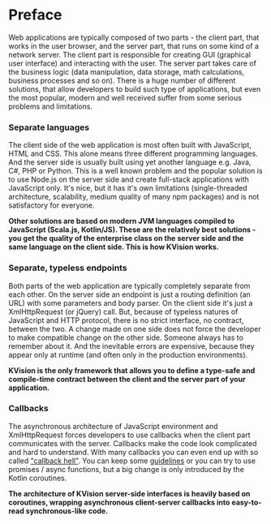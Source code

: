 # Preface

Web applications are typically composed of two parts - the client part, that works in the user browser, and the server part, that runs on some kind of a network server. The client part is responsible for creating GUI \(graphical user interface\) and interacting with the user. The server part takes care of the business logic \(data manipulation, data storage, math calculations, business processes and so on\). There is a huge number of different solutions, that allow developers to build such type of applications, but even the most popular, modern and well received suffer from some serious problems and limitations.

### Separate languages

The client side of the web application is most often built with JavaScript, HTML and CSS. This alone means three different programming languages. And the server side is usually built using yet another language e.g. Java, C\#, PHP or Python. This is a well known problem and the popular solution is to use Node.js on the server side and create full-stack applications with JavaScript only. It's nice, but it has it's own limitations \(single-threaded architecture, scalability, medium quality of many npm packages\) and is not satisfactory for everyone.

**Other solutions are based on modern JVM languages compiled to JavaScript \(Scala.js, Kotlin/JS\). These are the relatively best solutions - you get the quality of the enterprise class on the server side and the same language on the client side. This is how KVision works.**

### Separate, typeless endpoints

Both parts of the web application are typically completely separate from each other. On the server side an endpoint is just a routing definition \(an URL\) with some parameters and body parser. On the client side it's just a XmlHttpRequest \(or jQuery\) call. But, because of typeless natures of JavaScript and HTTP protocol, there is no strict interface, no contract, between the two. A change made on one side does not force the developer to make compatible change on the other side. Someone always has to remember about it. And the inevitable errors are expensive, because they appear only at runtime \(and often only in the production environments\).

**KVision is the only framework that allows you to define a type-safe and compile-time contract between the client and the server part of your application.**

### Callbacks

The asynchronous architecture of JavaScript environment and XmlHttpRequest forces developers to use callbacks when the client part communicates with the server. Callbacks make the code look complicated and hard to understand. With many callbacks you can even end up with so called ["callback hell"](https://en.wiktionary.org/wiki/callback_hell). You can keep some [guidelines](http://callbackhell.com/) or you can try to use promises / async functions, but a big change is only introduced by the Kotlin coroutines.

**The architecture of KVision server-side interfaces is heavily based on coroutines, wrapping asynchronous client-server callbacks into easy-to-read synchronous-like code.**

